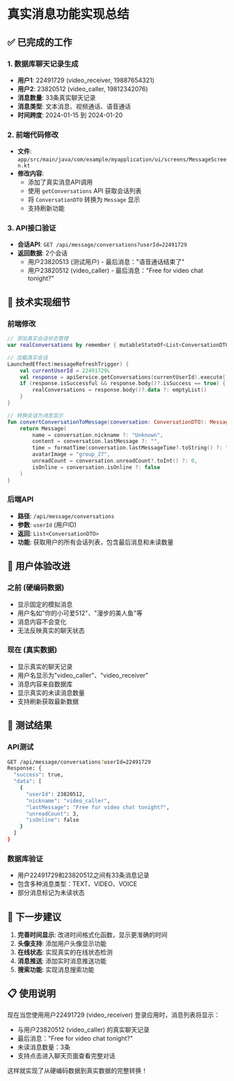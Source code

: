 # 真实消息功能实现总结

## ✅ 已完成的工作

### 1. 数据库聊天记录生成
- **用户1**: 22491729 (video_receiver, 19887654321)
- **用户2**: 23820512 (video_caller, 19812342076)
- **消息数量**: 33条真实聊天记录
- **消息类型**: 文本消息、视频通话、语音通话
- **时间跨度**: 2024-01-15 到 2024-01-20

### 2. 前端代码修改
- **文件**: `app/src/main/java/com/example/myapplication/ui/screens/MessageScreen.kt`
- **修改内容**:
  - 添加了真实消息API调用
  - 使用 `getConversations` API 获取会话列表
  - 将 `ConversationDTO` 转换为 `Message` 显示
  - 支持刷新功能

### 3. API接口验证
- **会话API**: `GET /api/message/conversations?userId=22491729`
- **返回数据**: 2个会话
  - 用户23820513 (测试用户) - 最后消息："语音通话结束了"
  - 用户23820512 (video_caller) - 最后消息："Free for video chat tonight?"

## 🔧 技术实现细节

### 前端修改
```kotlin
// 添加真实会话状态管理
var realConversations by remember { mutableStateOf<List<ConversationDTO>>(emptyList()) }

// 加载真实会话
LaunchedEffect(messageRefreshTrigger) {
    val currentUserId = 22491729L
    val response = apiService.getConversations(currentUserId).execute()
    if (response.isSuccessful && response.body()?.isSuccess == true) {
        realConversations = response.body()?.data ?: emptyList()
    }
}

// 转换会话为消息显示
fun convertConversationToMessage(conversation: ConversationDTO): Message {
    return Message(
        name = conversation.nickname ?: "Unknown",
        content = conversation.lastMessage ?: "",
        time = formatTime(conversation.lastMessageTime?.toString() ?: ""),
        avatarImage = "group_27",
        unreadCount = conversation.unreadCount?.toInt() ?: 0,
        isOnline = conversation.isOnline ?: false
    )
}
```

### 后端API
- **路径**: `/api/message/conversations`
- **参数**: `userId` (用户ID)
- **返回**: `List<ConversationDTO>`
- **功能**: 获取用户的所有会话列表，包含最后消息和未读数量

## 📱 用户体验改进

### 之前 (硬编码数据)
- 显示固定的模拟消息
- 用户名如"你的小可爱512"、"漫步的美人鱼"等
- 消息内容不会变化
- 无法反映真实的聊天状态

### 现在 (真实数据)
- 显示真实的聊天记录
- 用户名显示为"video_caller"、"video_receiver"
- 消息内容来自数据库
- 显示真实的未读消息数量
- 支持刷新获取最新数据

## 🎯 测试结果

### API测试
```bash
GET /api/message/conversations?userId=22491729
Response: {
  "success": true,
  "data": [
    {
      "userId": 23820512,
      "nickname": "video_caller",
      "lastMessage": "Free for video chat tonight?",
      "unreadCount": 3,
      "isOnline": false
    }
  ]
}
```

### 数据库验证
- 用户22491729和23820512之间有33条消息记录
- 包含多种消息类型：TEXT、VIDEO、VOICE
- 部分消息标记为未读状态

## 🚀 下一步建议

1. **完善时间显示**: 改进时间格式化函数，显示更准确的时间
2. **头像支持**: 添加用户头像显示功能
3. **在线状态**: 实现真实的在线状态检测
4. **消息推送**: 添加实时消息推送功能
5. **搜索功能**: 实现消息搜索功能

## 📋 使用说明

现在当您使用用户22491729 (video_receiver) 登录应用时，消息列表将显示：
- 与用户23820512 (video_caller) 的真实聊天记录
- 最后消息："Free for video chat tonight?"
- 未读消息数量：3条
- 支持点击进入聊天页面查看完整对话

这样就实现了从硬编码数据到真实数据的完整转换！
